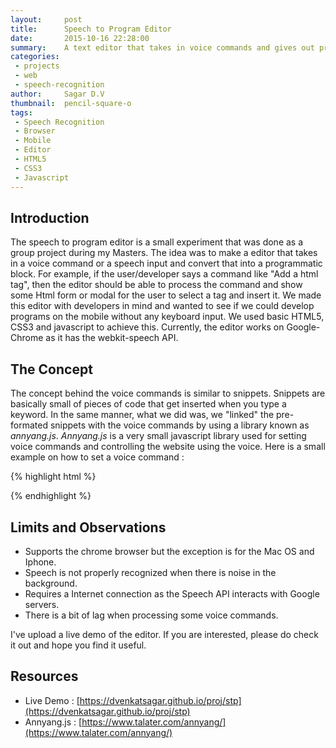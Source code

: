 ```yaml
---
layout:     post
title:      Speech to Program Editor
date:       2015-10-16 22:28:00
summary:    A text editor that takes in voice commands and gives out programmatic blocks.
categories:
 - projects
 - web
 - speech-recognition
author:     Sagar D.V
thumbnail:  pencil-square-o
tags:
 - Speech Recognition
 - Browser
 - Mobile
 - Editor
 - HTML5
 - CSS3
 - Javascript
---
```


## Introduction

The speech to program editor is a small experiment that was done as a group project during my Masters. The idea was to make a editor that takes in a voice command or a speech input and convert that into a programmatic block. For example, if the user/developer says a command like "Add a html tag", then the editor should be able to process the command and show some Html form or modal for the user to select a tag and insert it. We made this editor with developers in mind and wanted to see if we could develop programs on the mobile without any keyboard input. We used basic HTML5, CSS3 and javascript to achieve this. Currently, the editor works on Google-Chrome as it has the webkit-speech API.

## The Concept

The concept behind the voice commands is similar to snippets. Snippets are basically small of pieces of code that get inserted when you type a keyword. In the same manner, what we did was, we "linked" the pre-formated snippets with the voice commands by using a library known as *annyang.js*. *Annyang.js* is a very small javascript library used for setting voice commands and controlling the website using the voice. Here is a small example on how to set a voice command :

{% highlight html %}
<script src="//cdnjs.cloudflare.com/ajax/libs/annyang/2.0.0/annyang.min.js"></script>
<script>
if (annyang) {
  // Let's define a command.
  var commands = {
    'hello': function() { alert('Hello world!'); }
  };

  // Add our commands to annyang
  annyang.addCommands(commands);

  // Start listening.
  annyang.start();
}
</script>
{% endhighlight %}

## Limits and Observations

- Supports the chrome browser but the exception is for the Mac OS and Iphone.
- Speech is not properly recognized when there is noise in the background.
- Requires a Internet connection as the Speech API interacts with Google servers.
- There is a bit of lag when processing some voice commands.

I've upload a live demo of the editor. If you are interested, please do check it out and hope you find it useful.

## Resources

- Live Demo : [https://dvenkatsagar.github.io/proj/stp](https://dvenkatsagar.github.io/proj/stp)
- Annyang.js : [https://www.talater.com/annyang/](https://www.talater.com/annyang/)

